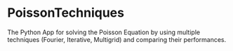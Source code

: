 # PoissonTechniques
The Python App for solving the Poisson Equation by using multiple techniques (Fourier, Iterative, Multigrid) and comparing their performances.
